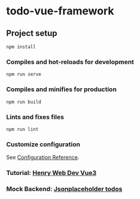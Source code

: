 # todo-vue-framework

## Project setup
```
npm install
```

### Compiles and hot-reloads for development
```
npm run serve
```

### Compiles and minifies for production
```
npm run build
```

### Lints and fixes files
```
npm run lint
```

### Customize configuration
See [Configuration Reference](https://cli.vuejs.org/config/).

### Tutorial: [Henry Web Dev Vue3](https://www.youtube.com/watch?v=XmGWjwMQ6YU&list=PLKzNGvIJtUDYYM0NX5c9spbtXXyAEXqSl)

### Mock Backend: [Jsonplaceholder todos](https://jsonplaceholder.typicode.com/todos)